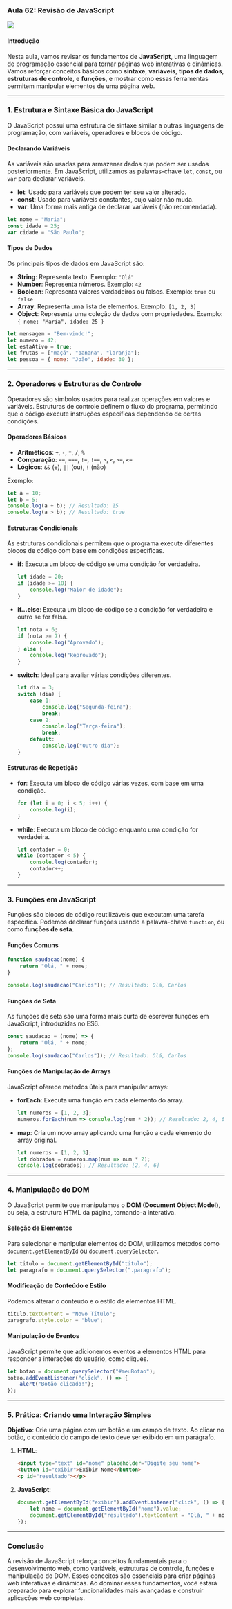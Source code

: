 ### Aula 62: Revisão de JavaScript
![](./assets/62.jpeg)
#### Introdução

Nesta aula, vamos revisar os fundamentos de **JavaScript**, uma linguagem de programação essencial para tornar páginas web interativas e dinâmicas. Vamos reforçar conceitos básicos como **sintaxe**, **variáveis**, **tipos de dados**, **estruturas de controle**, e **funções**, e mostrar como essas ferramentas permitem manipular elementos de uma página web.

---

### 1. Estrutura e Sintaxe Básica do JavaScript

O JavaScript possui uma estrutura de sintaxe similar a outras linguagens de programação, com variáveis, operadores e blocos de código.

#### Declarando Variáveis

As variáveis são usadas para armazenar dados que podem ser usados posteriormente. Em JavaScript, utilizamos as palavras-chave `let`, `const`, ou `var` para declarar variáveis.

- **let**: Usado para variáveis que podem ter seu valor alterado.
- **const**: Usado para variáveis constantes, cujo valor não muda.
- **var**: Uma forma mais antiga de declarar variáveis (não recomendada).

```javascript
let nome = "Maria";
const idade = 25;
var cidade = "São Paulo";
```

#### Tipos de Dados

Os principais tipos de dados em JavaScript são:

- **String**: Representa texto. Exemplo: `"Olá"`
- **Number**: Representa números. Exemplo: `42`
- **Boolean**: Representa valores verdadeiros ou falsos. Exemplo: `true` ou `false`
- **Array**: Representa uma lista de elementos. Exemplo: `[1, 2, 3]`
- **Object**: Representa uma coleção de dados com propriedades. Exemplo: `{ nome: "Maria", idade: 25 }`

```javascript
let mensagem = "Bem-vindo!";
let numero = 42;
let estaAtivo = true;
let frutas = ["maçã", "banana", "laranja"];
let pessoa = { nome: "João", idade: 30 };
```

---

### 2. Operadores e Estruturas de Controle

Operadores são símbolos usados para realizar operações em valores e variáveis. Estruturas de controle definem o fluxo do programa, permitindo que o código execute instruções específicas dependendo de certas condições.

#### Operadores Básicos

- **Aritméticos**: `+`, `-`, `*`, `/`, `%`
- **Comparação**: `==`, `===`, `!=`, `!==`, `>`, `<`, `>=`, `<=`
- **Lógicos**: `&&` (e), `||` (ou), `!` (não)

Exemplo:

```javascript
let a = 10;
let b = 5;
console.log(a + b); // Resultado: 15
console.log(a > b); // Resultado: true
```

#### Estruturas Condicionais

As estruturas condicionais permitem que o programa execute diferentes blocos de código com base em condições específicas.

- **if**: Executa um bloco de código se uma condição for verdadeira.

  ```javascript
  let idade = 20;
  if (idade >= 18) {
      console.log("Maior de idade");
  }
  ```

- **if...else**: Executa um bloco de código se a condição for verdadeira e outro se for falsa.

  ```javascript
  let nota = 6;
  if (nota >= 7) {
      console.log("Aprovado");
  } else {
      console.log("Reprovado");
  }
  ```

- **switch**: Ideal para avaliar várias condições diferentes.

  ```javascript
  let dia = 3;
  switch (dia) {
      case 1:
          console.log("Segunda-feira");
          break;
      case 2:
          console.log("Terça-feira");
          break;
      default:
          console.log("Outro dia");
  }
  ```

#### Estruturas de Repetição

- **for**: Executa um bloco de código várias vezes, com base em uma condição.

  ```javascript
  for (let i = 0; i < 5; i++) {
      console.log(i);
  }
  ```

- **while**: Executa um bloco de código enquanto uma condição for verdadeira.

  ```javascript
  let contador = 0;
  while (contador < 5) {
      console.log(contador);
      contador++;
  }
  ```

---

### 3. Funções em JavaScript

Funções são blocos de código reutilizáveis que executam uma tarefa específica. Podemos declarar funções usando a palavra-chave `function`, ou como **funções de seta**.

#### Funções Comuns

```javascript
function saudacao(nome) {
    return "Olá, " + nome;
}

console.log(saudacao("Carlos")); // Resultado: Olá, Carlos
```

#### Funções de Seta

As funções de seta são uma forma mais curta de escrever funções em JavaScript, introduzidas no ES6.

```javascript
const saudacao = (nome) => {
    return "Olá, " + nome;
};
console.log(saudacao("Carlos")); // Resultado: Olá, Carlos
```

#### Funções de Manipulação de Arrays

JavaScript oferece métodos úteis para manipular arrays:

- **forEach**: Executa uma função em cada elemento do array.

  ```javascript
  let numeros = [1, 2, 3];
  numeros.forEach(num => console.log(num * 2)); // Resultado: 2, 4, 6
  ```

- **map**: Cria um novo array aplicando uma função a cada elemento do array original.

  ```javascript
  let numeros = [1, 2, 3];
  let dobrados = numeros.map(num => num * 2);
  console.log(dobrados); // Resultado: [2, 4, 6]
  ```

---

### 4. Manipulação do DOM

O JavaScript permite que manipulamos o **DOM (Document Object Model)**, ou seja, a estrutura HTML da página, tornando-a interativa.

#### Seleção de Elementos

Para selecionar e manipular elementos do DOM, utilizamos métodos como `document.getElementById` ou `document.querySelector`.

```javascript
let titulo = document.getElementById("titulo");
let paragrafo = document.querySelector(".paragrafo");
```

#### Modificação de Conteúdo e Estilo

Podemos alterar o conteúdo e o estilo de elementos HTML.

```javascript
titulo.textContent = "Novo Título";
paragrafo.style.color = "blue";
```

#### Manipulação de Eventos

JavaScript permite que adicionemos eventos a elementos HTML para responder a interações do usuário, como cliques.

```javascript
let botao = document.querySelector("#meuBotao");
botao.addEventListener("click", () => {
    alert("Botão clicado!");
});
```

---

### 5. Prática: Criando uma Interação Simples

**Objetivo**: Crie uma página com um botão e um campo de texto. Ao clicar no botão, o conteúdo do campo de texto deve ser exibido em um parágrafo.

1. **HTML**:

    ```html
    <input type="text" id="nome" placeholder="Digite seu nome">
    <button id="exibir">Exibir Nome</button>
    <p id="resultado"></p>
    ```

2. **JavaScript**:

    ```javascript
    document.getElementById("exibir").addEventListener("click", () => {
        let nome = document.getElementById("nome").value;
        document.getElementById("resultado").textContent = "Olá, " + nome;
    });
    ```

---

### Conclusão

A revisão de JavaScript reforça conceitos fundamentais para o desenvolvimento web, como variáveis, estruturas de controle, funções e manipulação do DOM. Esses conceitos são essenciais para criar páginas web interativas e dinâmicas. Ao dominar esses fundamentos, você estará preparado para explorar funcionalidades mais avançadas e construir aplicações web completas.